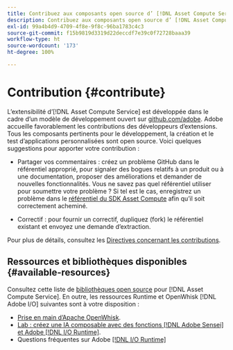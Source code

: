 ```yaml
---
title: Contribuez aux composants open source d’ [!DNL Asset Compute Service]
description: Contribuez aux composants open source d’ [!DNL Asset Compute Service].
exl-id: 99a4b4d9-4709-4f8e-9f8c-96ba1783c4c3
source-git-commit: f15b9819d3319d22deccdf7e39c0f72728baaa39
workflow-type: ht
source-wordcount: '173'
ht-degree: 100%

---
```


# Contribution {#contribute}

L’extensibilité d’[!DNL Asset Compute Service] est développée dans le cadre d’un modèle de développement ouvert sur [github.com/adobe](https://github.com/adobe). Adobe accueille favorablement les contributions des développeurs d’extensions. Tous les composants pertinents pour le développement, la création et le test d’applications personnalisées sont open source. Voici quelques suggestions pour apporter votre contribution :

* Partager vos commentaires : créez un problème GitHub dans le référentiel approprié, pour signaler des bogues relatifs à un produit ou à une documentation, proposer des améliorations et demander de nouvelles fonctionnalités. Vous ne savez pas quel référentiel utiliser pour soumettre votre problème ? Si tel est le cas, enregistrez un problème dans le [référentiel du SDK Asset Compute](https://github.com/adobe/asset-compute-sdk) afin qu’il soit correctement acheminé.

* Correctif : pour fournir un correctif, dupliquez (fork) le référentiel existant et envoyez une demande d’extraction.

Pour plus de détails, consultez les [Directives concernant les contributions](https://github.com/adobe/asset-compute-sdk/blob/master/.github/CONTRIBUTING.md).

## Ressources et bibliothèques disponibles {#available-resources}

Consultez cette liste de [bibliothèques open source](https://github.com/adobe/asset-compute-sdk#available-resources-and-libraries) pour [!DNL Asset Compute Service]. En outre, les ressources Runtime et OpenWhisk [!DNL Adobe I/O] suivantes sont à votre disposition :

* [Prise en main d’Apache OpenWhisk](https://github.com/apache/openwhisk/tree/master/docs#getting-started-with-openwhisk).
* [Lab : créez une IA composable avec des fonctions  [!DNL Adobe Sensei]  et Adobe [!DNL I/O Runtime]](https://opensource.adobe.com/adobe-sensei-ai-functions/index.html).
* Questions fréquentes sur Adobe [[!DNL I/O Runtime] ](https://developer.adobe.com/runtime/docs/support/faq/)

<!-- **TBD** for post-release:
* Link to Adobe Developer App Builder open-source components.
* Issues in `aio` can be reported in Adobe Developer App Builder repos.
* Issues in asset-compute-sdk or devtool goes into the relevant repos from Nui.
-->

